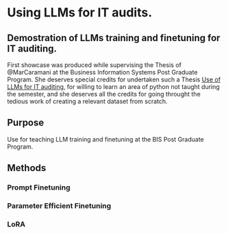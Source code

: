 # Using LLMs for IT audits.

## Demostration of LLMs training and finetuning for IT auditing.  

First showcase was produced while supervising the Thesis of @MarCaramani at the Business Information Systems Post Graduate Program. She deserves special credits for undertaken such a Thesis [Use of LLMs for IT auditing](https://github.com/MarCaramani/MK_Thesis), for willing to learn an area of python not taught during the semester, and she deserves all the credits for going throught the tedious work of creating a relevant dataset from scratch.

## Purpose

Use for teaching LLM training and finetuning at the BIS Post Graduate Program.

## Methods

### Prompt Finetuning

### Parameter Efficient Finetuning

### LoRA
